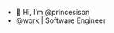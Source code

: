 - 👋 Hi, I’m @princesison
- @work | Software Engineer

<!---
princesison/princesison is a ✨ special ✨ repository because its `README.md` (this file) appears on your GitHub profile.
You can click the Preview link to take a look at your changes.
--->
